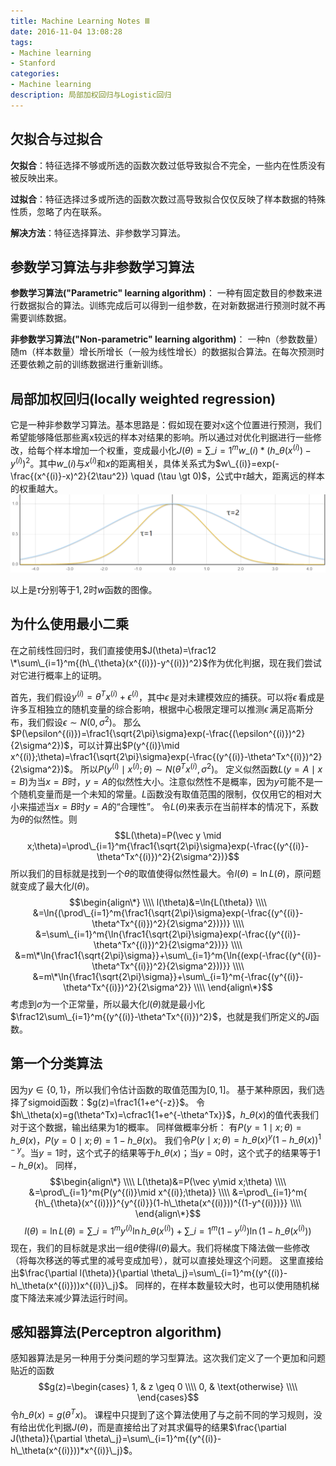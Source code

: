 ```yaml
---
title: Machine Learning Notes Ⅲ
date: 2016-11-04 13:08:28
tags:
- Machine learning
- Stanford
categories:
- Machine learning
description: 局部加权回归与Logistic回归
---
```


## 欠拟合与过拟合

**欠拟合**：特征选择不够或所选的函数次数过低导致拟合不完全，一些内在性质没有被反映出来。

**过拟合**：特征选择过多或所选的函数次数过高导致拟合仅仅反映了样本数据的特殊性质，忽略了内在联系。

**解决方法**：特征选择算法、非参数学习算法。

## 参数学习算法与非参数学习算法

**参数学习算法("Parametric" learning algorithm)**：
一种有固定数目的参数来进行数据拟合的算法。训练完成后可以得到一组参数，在对新数据进行预测时就不再需要训练数据。

**非参数学习算法("Non-parametric" learning algorithm)**：
一种n（参数数量）随m（样本数量）增长所增长（一般为线性增长）的数据拟合算法。在每次预测时还要依赖之前的训练数据进行重新训练。

## 局部加权回归(locally weighted regression)
它是一种非参数学习算法。基本思路是：假如现在要对x这个位置进行预测，我们希望能够降低那些离x较远的样本对结果的影响。所以通过对优化判据进行一些修改，给每个样本增加一个权重，变成最小化$J(\theta)=\sum\_{i=1}^{m}{w\_{(i)}*(h\_{\theta}(x^{(i)})-y^{(i)})^2}$。其中$w\_{(i)}$与$x^{(i)}$和$x$的距离相关，具体关系式为$w\_{(i)}=exp(-\frac{(x^{(i)}-x)^2}{2\tau^2}) \quad  (\tau \gt 0)$，公式中$\tau$越大，距离远的样本的权重越大。
![w函数图像](Machine-Learning-Notes-3\1.png)

以上是$\tau$分别等于$1,2$时$w$函数的图像。

## 为什么使用最小二乘
在之前线性回归时，我们直接使用$J(\theta)=\frac12 \*\sum\_{i=1}^m{(h\_{\theta}(x^{(i)})-y^{(i)})^2}$作为优化判据，现在我们尝试对它进行概率上的证明。

首先，我们假设$y^{(i)}=\theta^Tx^{(i)}+\epsilon^{(i)}$，其中$\epsilon\,$是对未建模效应的捕获。可以将$\epsilon\,$看成是许多互相独立的随机变量的综合影响，根据中心极限定理可以推测$\epsilon\,$满足高斯分布，我们假设$\epsilon \sim N(0,\sigma^2)$。
那么$P(\epsilon^{(i)})=\frac1{\sqrt{2\pi}\sigma}exp(-\frac{(\epsilon^{(i)})^2}{2\sigma^2})$，可以计算出$P(y^{(i)}\mid x^{(i)};\theta)=\frac1{\sqrt{2\pi}\sigma}exp(-\frac{(y^{(i)}-\theta^Tx^{(i)})^2}{2\sigma^2})$。
所以$P(y^{(i)}\mid x^{(i)};\theta) \sim N(\theta^Tx^{(i)},\sigma^2)$。
定义似然函数$L(y=A\mid x=B)$为当$x=B$时，$y=A$的似然性大小。注意似然性不是概率，因为$y$可能不是一个随机变量而是一个未知的常量。$L$函数没有取值范围的限制，仅仅用它的相对大小来描述当$x=B$时$y=A$的“合理性”。
令$L(\theta)$来表示在当前样本的情况下，系数为$\theta$的似然性。则$$L(\theta)=P(\vec y \mid x;\theta)=\prod\_{i=1}^m{\frac1{\sqrt{2\pi}\sigma}exp(-\frac{(y^{(i)}-\theta^Tx^{(i)})^2}{2\sigma^2})}$$所以我们的目标就是找到一个$\theta$的取值使得似然性最大。令$l(\theta)=\ln{L(\theta)}$，原问题就变成了最大化$l(\theta)$。$$\begin{align\*} \\\\
l(\theta)&=\ln{L(\theta)} \\\\
&=\ln{(\prod\_{i=1}^m{\frac1{\sqrt{2\pi}\sigma}exp(-\frac{(y^{(i)}-\theta^Tx^{(i)})^2}{2\sigma^2})})} \\\\
&=\sum\_{i=1}^m{\ln{\frac1{\sqrt{2\pi}\sigma}exp(-\frac{(y^{(i)}-\theta^Tx^{(i)})^2}{2\sigma^2})}} \\\\
&=m\*\ln{\frac1{\sqrt{2\pi}\sigma}}+\sum\_{i=1}^m{\ln{(exp(-\frac{(y^{(i)}-\theta^Tx^{(i)})^2}{2\sigma^2}))}} \\\\
&=m\*\ln{\frac1{\sqrt{2\pi}\sigma}}+\sum\_{i=1}^m{-\frac{(y^{(i)}-\theta^Tx^{(i)})^2}{2\sigma^2}} \\\\
\end{align\*}$$考虑到$\sigma$为一个正常量，所以最大化$l(\theta)$就是最小化$\frac12\sum\_{i=1}^m{(y^{(i)}-\theta^Tx^{(i)})^2}$，也就是我们所定义的$J$函数。

## 第一个分类算法
因为$y \in \lbrace 0,1\rbrace$，所以我们令估计函数的取值范围为$[0,1]$。
基于某种原因，我们选择了sigmoid函数：$g(z)=\frac1{1+e^{-z}}$。
令$h\_\theta(x)=g(\theta^Tx)=\cfrac1{1+e^{-\theta^Tx}}$，$h\_\theta(x)$的值代表我们对于这个数据，输出结果为$1$的概率。
同样做概率分析：
有$P(y=1\mid x;\theta)=h\_\theta(x)$，$P(y=0\mid x;\theta)=1-h\_\theta(x)$。
我们令$P(y\mid x;\theta)={h\_\theta(x)}^y {(1-h\_\theta(x))}^{1-y}$。当$y=1$时，这个式子的结果等于$h\_\theta(x)$；当$y=0$时，这个式子的结果等于$1-h\_\theta(x)$。
同样，$$\begin{align\*} \\\\
L(\theta)&=P(\vec y\mid x;\theta) \\\\
&=\prod\_{i=1}^m{P(y^{(i)}\mid x^{(i)};\theta)} \\\\
&=\prod\_{i=1}^m{ {h\_{\theta}(x^{(i)})}^{y^{(i)}}(1-h\_\theta(x^{(i)}))^{(1-y^{(i)})}} \\\\
\end{align\*}$$$$l(\theta)=\ln{L(\theta)}=\sum\_{i=1}^m{y^{(i)}\ln{h\_\theta(x^{(i)})}}+\sum\_{i=1}^m{(1-y^{(i)})\ln{(1-h\_\theta(x^{(i)}))}}$$现在，我们的目标就是求出一组$\theta$使得$l(\theta)$最大。我们将梯度下降法做一些修改（将每次移送的等式里的减号变成加号），就可以直接处理这个问题。
这里直接给出$\frac{\partial l(\theta)}{\partial \theta\_j}=\sum\_{i=1}^m{(y^{(i)}-h\_\theta(x^{(i)}))x^{(i)}\_j}$。
同样的，在样本数量较大时，也可以使用随机梯度下降法来减少算法运行时间。

## 感知器算法(Perceptron algorithm)

感知器算法是另一种用于分类问题的学习型算法。这次我们定义了一个更加和问题贴近的函数$$g(z)=\begin{cases}
1,  & z \geq 0 \\\\
0,  & \text{otherwise} \\\\
\end{cases}$$令$h\_\theta(x)=g(\theta^Tx)$。
课程中只提到了这个算法使用了与之前不同的学习规则，没有给出优化判据$J(\theta)$，而是直接给出了对其求偏导的结果$\frac{\partial J(\theta)}{\partial \theta\_j}=\sum\_{i=1}^m{(y^{(i)}-h\_\theta(x^{(i)}))*x^{(i)}\_j}$。




